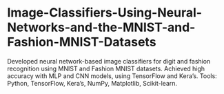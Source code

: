 # Image-Classifiers-Using-Neural-Networks-and-the-MNIST-and-Fashion-MNIST-Datasets
Developed neural network-based image classifiers for digit and fashion recognition using MNIST and Fashion MNIST datasets. Achieved high accuracy with MLP and CNN models, using TensorFlow and Kera’s. Tools: Python, TensorFlow, Kera’s, NumPy, Matplotlib, Scikit-learn.
